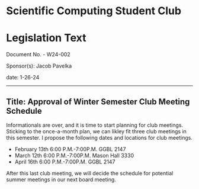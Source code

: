 # Scientific Computing Student Club

# Legislation Text
Document No. - W24-002

Sponsor(s): Jacob Pavelka

date: 1-26-24

---

Title: Approval of Winter Semester Club Meeting Schedule
---
Informationals are over, and it is time to start planning for club meetings. Sticking to the once-a-month plan, we can likley fit three club meetings in this semester. I propose the following dates and locations for club meetings.

- February 13th 6:00 P.M.-7:00P.M. GGBL 2147
- March 12th 6:00 P.M.-7:00P.M. Mason Hall 3330
- April 16th 6:00 P.M.-7:00P.M. GGBL 2147

After this last club meeting, we will decide the schedule for potential summer meetings in our next board meeting.